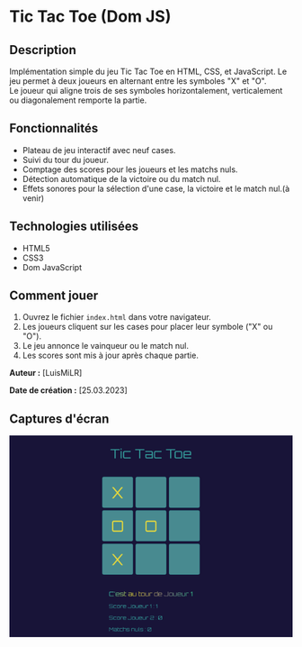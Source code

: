 # Tic Tac Toe (Dom JS)

## Description

Implémentation simple du jeu Tic Tac Toe en HTML, CSS, et JavaScript. Le jeu permet à deux joueurs en alternant entre les symboles "X" et "O". <br /> 
Le joueur qui aligne trois de ses symboles horizontalement, verticalement ou diagonalement remporte la partie.

## Fonctionnalités

- Plateau de jeu interactif avec neuf cases.
- Suivi du tour du joueur.
- Comptage des scores pour les joueurs et les matchs nuls.
- Détection automatique de la victoire ou du match nul.
- Effets sonores pour la sélection d'une case, la victoire et le match nul.(à venir)

## Technologies utilisées

- HTML5
- CSS3
- Dom JavaScript

## Comment jouer

1. Ouvrez le fichier `index.html` dans votre navigateur.
2. Les joueurs cliquent sur les cases pour placer leur symbole ("X" ou "O").
3. Le jeu annonce le vainqueur ou le match nul.
4. Les scores sont mis à jour après chaque partie.

**Auteur :** [LuisMiLR]

**Date de création :** [25.03.2023]

## Captures d'écran

![Capture d'écran du jeu](Tic-tac-toe.png)

